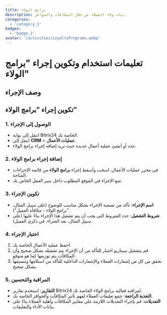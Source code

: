 ```yaml
---
title: برامج الولاء
description: بناء ولاء العملاء من خلال المكافآت والحوافز.
categories: 
  - 'category_2'
badges: 
  - 'badge_2'
avatar: '/activities/LoyaltyPrograms.webp'
---
```

# تعليمات استخدام وتكوين إجراء "برامج الولاء"

## وصف الإجراء

## **تكوين إجراء "برامج الولاء"**

### 1. الوصول إلى الإجراء
- انتقل إلى بوابة Bitrix24 الخاصة بك.
- انتقل إلى **CRM** > **عمليات الأعمال**.
- حدد أو أنشئ عملية أعمال جديدة حيث تريد إضافة إجراء برامج الولاء.

### 2. إضافة إجراء برامج الولاء
- في محرر عمليات الأعمال، اسحب وأسقط إجراء **برامج الولاء** من قائمة الإجراءات المتاحة.
- ضع الإجراء في الموقع المطلوب داخل سير العمل الخاص بك.

### 3. تكوين الإجراء
- **اسم الإجراء**: تأكد من تسمية الإجراء بشكل مناسب للوضوح (على سبيل المثال، "برامج الولاء - مكافأة العميل").
- **شروط التشغيل**: حدد الشروط التي يجب أن يتم تشغيل هذا الإجراء بناءً عليها (على سبيل المثال، بعد الشراء، في ذكرى العميل).

### 4. اختبار الإجراء
1. احفظ عملية الأعمال الخاصة بك.
2. قم بتشغيل سيناريو اختبار للتأكد من أن الإجراء يتم تشغيله بشكل صحيح وأن المكافآت يتم توزيعها كما هو متوقع.
3. تحقق من كل من إشعارات العملاء والإشعارات الداخلية للتأكد من استلامها وتنسيقها بشكل صحيح.

### 5. المراقبة والتحسين
- **التقارير**: استخدم تقارير Bitrix24 لمراقبة فعالية برامج الولاء الخاصة بك.
- **التغذية الراجعة**: جمع تعليقات العملاء لفهم تأثير المكافآت والحوافز الخاصة بك.
- **التعديلات**: قم بإجراء التعديلات اللازمة على معايير المكافآت وأهلية العملاء بناءً على بيانات الأداء والتعليقات.